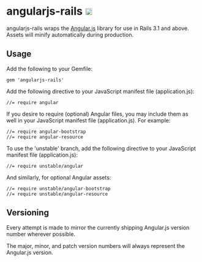 # angularjs-rails <a href="http://badge.fury.io/rb/angularjs-rails"><img src="https://badge.fury.io/rb/angularjs-rails@2x.png" alt="Gem Version" height="18"></a>

angularjs-rails wraps the [Angular.js](http://angularjs.org) library for use in Rails 3.1 and above. Assets will minify automatically during production.

## Usage

Add the following to your Gemfile:

    gem 'angularjs-rails'

Add the following directive to your JavaScript manifest file (application.js):

    //= require angular

If you desire to require (optional) Angular files, you may include them as well in your JavaScript manifest file (application.js). For example:

	//= require angular-bootstrap
	//= require angular-resource

To use the 'unstable' branch, add the following directive to your JavaScript manifest file (application.js):

    //= require unstable/angular

And similarly, for optional Angular assets:

    //= require unstable/angular-bootstrap
    //= require unstable/angular-resource

## Versioning

Every attempt is made to mirror the currently shipping Angular.js version number wherever possible.

The major, minor, and patch version numbers will always represent the Angular.js version.

